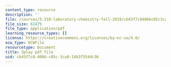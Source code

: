 ```yaml
---
content_type: resource
description: ''
file: /courses/5-310-laboratory-chemistry-fall-2019/cb43f7c04066c85c3ca914b3f354dc36_JIw9mnVeFig.pdf
file_size: 61475
file_type: application/pdf
learning_resource_types: []
license: https://creativecommons.org/licenses/by-nc-sa/4.0/
ocw_type: OCWFile
resourcetype: Document
title: 3play pdf file
uid: cb43f7c0-4066-c85c-3ca9-14b3f354dc36
---
```

